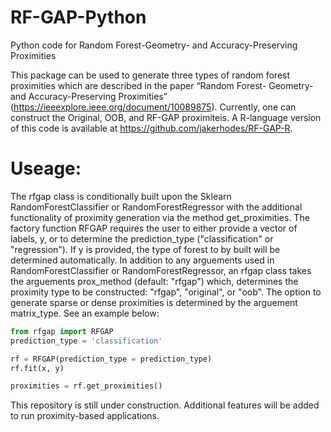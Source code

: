 # RF-GAP-Python
Python code for Random Forest-Geometry- and Accuracy-Preserving Proximities

This package can be used to generate three types of random forest proximities which are described in the paper “Random Forest- Geometry- and Accuracy-Preserving Proximities” (https://ieeexplore.ieee.org/document/10089875). Currently, one can construct the Original, OOB, and RF-GAP proximiteis. A R-language version of this code is available at https://github.com/jakerhodes/RF-GAP-R.

# Useage:

The rfgap class is conditionally built upon the Sklearn RandomForestClassifier or RandomForestRegressor with the additional functionality of proximity generation via the method get_proximities. The factory function RFGAP requires the user to either provide a vector of labels, y, or to determine the prediction_type ("classification" or "regression"). If y is provided, the type of forest to by built will be determined automatically. In addition to any arguements used in RandomForestClassifier or RandomForestRegressor, an rfgap class takes the arguements prox_method (default: "rfgap") which, determines the proximity type to be constructed: "rfgap", "original", or "oob". The option to generate sparse or dense proximities is determined by the arguement matrix_type. See an example below:


```python
from rfgap import RFGAP
prediction_type = 'classification'

rf = RFGAP(prediction_type = prediction_type)
rf.fit(x, y)

proximities = rf.get_proximities()

```


This repository is still under construction. Additional features will be added to run proximity-based applications. 

